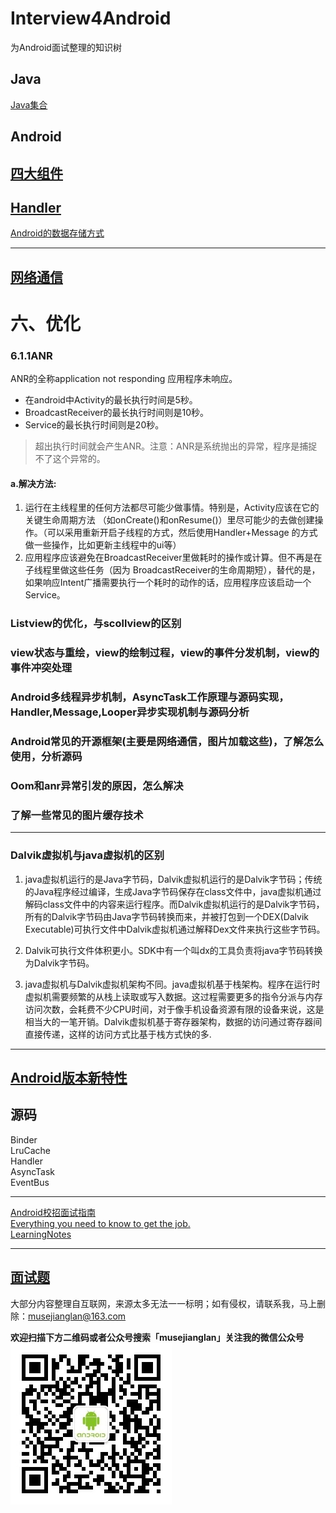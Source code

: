 # Interview4Android
为Android面试整理的知识树

## Java

[Java集合](https://github.com/musejianglan/Interview4Android/blob/master/Java/Java集合.md)

## Android
[四大组件](https://github.com/musejianglan/Interview4Android/blob/master/Android/四大组件.md)
---

[Handler](https://github.com/musejianglan/Interview4Android/blob/master/Android/Handler.md)
---

[Android的数据存储方式](https://github.com/musejianglan/Interview4Android/blob/master/Android/Android的数据存储方式.md)

---

[网络通信](https://github.com/musejianglan/Interview4Android/blob/master/Android/网络通信.md)
---

# 六、优化
### 6.1.1ANR
ANR的全称application not responding 应用程序未响应。

* 在android中Activity的最长执行时间是5秒。
* BroadcastReceiver的最长执行时间则是10秒。
* Service的最长执行时间则是20秒。
> 超出执行时间就会产生ANR。注意：ANR是系统抛出的异常，程序是捕捉不了这个异常的。

#### a.解决方法:

1. 运行在主线程里的任何方法都尽可能少做事情。特别是，Activity应该在它的关键生命周期方法 （如onCreate()和onResume()）里尽可能少的去做创建操作。（可以采用重新开启子线程的方式，然后使用Handler+Message 的方式做一些操作，比如更新主线程中的ui等）
2. 应用程序应该避免在BroadcastReceiver里做耗时的操作或计算。但不再是在子线程里做这些任务（因为 BroadcastReceiver的生命周期短），替代的是，如果响应Intent广播需要执行一个耗时的动作的话，应用程序应该启动一个 Service。


### Listview的优化，与scollview的区别
### view状态与重绘，view的绘制过程，view的事件分发机制，view的事件冲突处理
### Android多线程异步机制，AsyncTask工作原理与源码实现，Handler,Message,Looper异步实现机制与源码分析
### Android常见的开源框架(主要是网络通信，图片加载这些)，了解怎么使用，分析源码
### Oom和anr异常引发的原因，怎么解决
### 了解一些常见的图片缓存技术

---

### Dalvik虚拟机与java虚拟机的区别
1. java虚拟机运行的是Java字节码，Dalvik虚拟机运行的是Dalvik字节码；传统的Java程序经过编译，生成Java字节码保存在class文件中，java虚拟机通过解码class文件中的内容来运行程序。而Dalvik虚拟机运行的是Dalvik字节码，所有的Dalvik字节码由Java字节码转换而来，并被打包到一个DEX(Dalvik Executable)可执行文件中Dalvik虚拟机通过解释Dex文件来执行这些字节码。

2. Dalvik可执行文件体积更小。SDK中有一个叫dx的工具负责将java字节码转换为Dalvik字节码。

3. java虚拟机与Dalvik虚拟机架构不同。java虚拟机基于栈架构。程序在运行时虚拟机需要频繁的从栈上读取或写入数据。这过程需要更多的指令分派与内存访问次数，会耗费不少CPU时间，对于像手机设备资源有限的设备来说，这是相当大的一笔开销。Dalvik虚拟机基于寄存器架构，数据的访问通过寄存器间直接传递，这样的访问方式比基于栈方式快的多.
---

[Android版本新特性](https://github.com/musejianglan/Interview4Android/blob/master/Android/Android新版本特性.md)
---
## 源码
Binder  
LruCache  
Handler  
AsyncTask  
EventBus  

---

[Android校招面试指南](https://github.com/LRH1993/android_interview)  
[Everything you need to know to get the job.](https://github.com/kdn251/interviews)  
[LearningNotes](https://github.com/francistao/LearningNotes)  

---

[面试题](https://github.com/musejianglan/Interview4Android/blob/master/面试题.md)
---
大部分内容整理自互联网，来源太多无法一一标明；如有侵权，请联系我，马上删除：musejianglan@163.com


**欢迎扫描下方二维码或者公众号搜索「musejianglan」关注我的微信公众号**
![](https://github.com/musejianglan/Interview4Android/blob/master/img/qrcode.jpg)
